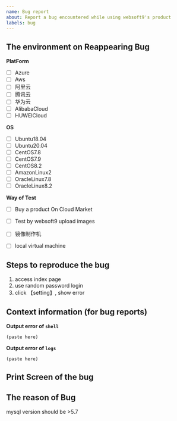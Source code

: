 ```yaml
---
name: Bug report
about: Report a bug encountered while using websoft9's product
labels: bug
---
```


## The environment on Reappearing Bug

**PlatForm**

- [ ] Azure
- [ ] Aws
- [ ] 阿里云
- [ ] 腾讯云
- [ ] 华为云
- [ ] AlibabaCloud
- [ ] HUWEICloud

**OS**

- [ ] Ubuntu18.04
- [ ] Ubuntu20.04
- [ ] CentOS7.8
- [ ] CentOS7.9
- [ ] CentOS8.2
- [ ] AmazonLinux2
- [ ] OracleLinux7.8
- [ ] OracleLinux8.2

**Way of Test**

- [ ] Buy a product On Cloud Market
- [ ] Test by websoft9 upload images
- [ ] 镜像制作机
- [ ] local virtual machine


## Steps to reproduce the bug

1. access index page 
2. use random password login
3. click 【setting】, show error


## Context information (for bug reports)

**Output error of `shell`**
```
(paste here)
```
**Output error of `logs`**
```
(paste here)
```

## Print Screen of the bug

## The reason of Bug

mysql version should be >5.7 

